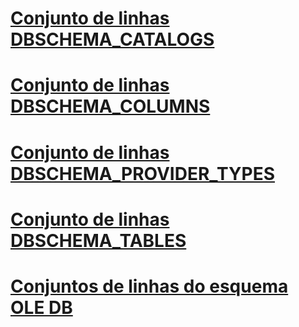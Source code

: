 # [Conjunto de linhas DBSCHEMA_CATALOGS](dbschema-catalogs-rowset.md)
# [Conjunto de linhas DBSCHEMA_COLUMNS](dbschema-columns-rowset.md)
# [Conjunto de linhas DBSCHEMA_PROVIDER_TYPES](dbschema-provider-types-rowset.md)
# [Conjunto de linhas DBSCHEMA_TABLES](dbschema-tables-rowset.md)
# [Conjuntos de linhas do esquema OLE DB](ole-db-schema-rowsets.md)
